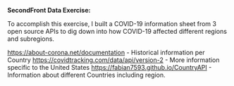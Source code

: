 **SecondFront Data Exercise:**

To accomplish this exercise, I built a COVID-19 information sheet from 3 open source APIs to dig down into how COVID-19 affected different regions and subregions.

https://about-corona.net/documentation - Historical information per Country
https://covidtracking.com/data/api/version-2 - More information specific to the United States
https://fabian7593.github.io/CountryAPI - Information about different Countries including region.

